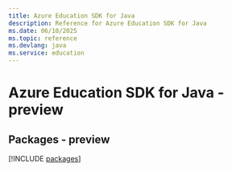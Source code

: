 ```yaml
---
title: Azure Education SDK for Java
description: Reference for Azure Education SDK for Java
ms.date: 06/10/2025
ms.topic: reference
ms.devlang: java
ms.service: education
---
```

# Azure Education SDK for Java - preview
## Packages - preview
[!INCLUDE [packages](education-index.md)]